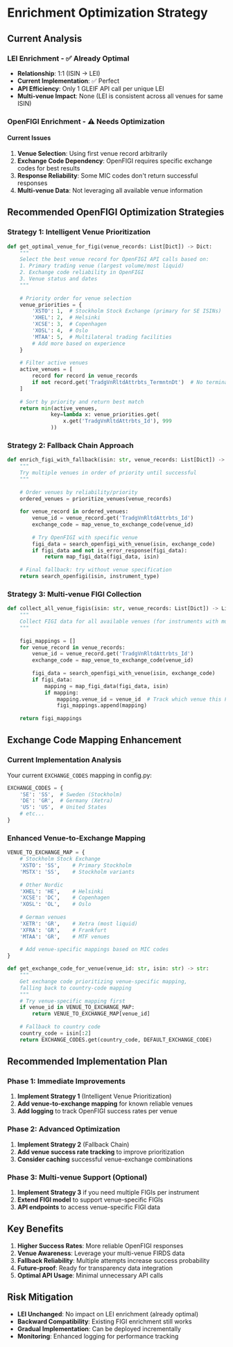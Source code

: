 # Enrichment Optimization Strategy

## Current Analysis

### LEI Enrichment - ✅ Already Optimal
- **Relationship**: 1:1 (ISIN → LEI)
- **Current Implementation**: ✅ Perfect
- **API Efficiency**: Only 1 GLEIF API call per unique LEI
- **Multi-venue Impact**: None (LEI is consistent across all venues for same ISIN)

### OpenFIGI Enrichment - ⚠️ Needs Optimization

#### Current Issues
1. **Venue Selection**: Using first venue record arbitrarily
2. **Exchange Code Dependency**: OpenFIGI requires specific exchange codes for best results
3. **Response Reliability**: Some MIC codes don't return successful responses
4. **Multi-venue Data**: Not leveraging all available venue information

## Recommended OpenFIGI Optimization Strategies

### Strategy 1: Intelligent Venue Prioritization
```python
def get_optimal_venue_for_figi(venue_records: List[Dict]) -> Dict:
    """
    Select the best venue record for OpenFIGI API calls based on:
    1. Primary trading venue (largest volume/most liquid)
    2. Exchange code reliability in OpenFIGI
    3. Venue status and dates
    """
    
    # Priority order for venue selection
    venue_priorities = {
        'XSTO': 1,  # Stockholm Stock Exchange (primary for SE ISINs)
        'XHEL': 2,  # Helsinki
        'XCSE': 3,  # Copenhagen
        'XOSL': 4,  # Oslo
        'MTAA': 5,  # Multilateral trading facilities
        # Add more based on experience
    }
    
    # Filter active venues
    active_venues = [
        record for record in venue_records 
        if not record.get('TradgVnRltdAttrbts_TermntnDt')  # No termination date
    ]
    
    # Sort by priority and return best match
    return min(active_venues, 
              key=lambda x: venue_priorities.get(
                  x.get('TradgVnRltdAttrbts_Id'), 999
              ))
```

### Strategy 2: Fallback Chain Approach
```python
def enrich_figi_with_fallback(isin: str, venue_records: List[Dict]) -> FigiMapping:
    """
    Try multiple venues in order of priority until successful
    """
    
    # Order venues by reliability/priority
    ordered_venues = prioritize_venues(venue_records)
    
    for venue_record in ordered_venues:
        venue_id = venue_record.get('TradgVnRltdAttrbts_Id')
        exchange_code = map_venue_to_exchange_code(venue_id)
        
        # Try OpenFIGI with specific venue
        figi_data = search_openfigi_with_venue(isin, exchange_code)
        if figi_data and not is_error_response(figi_data):
            return map_figi_data(figi_data, isin)
    
    # Final fallback: try without venue specification
    return search_openfigi(isin, instrument_type)
```

### Strategy 3: Multi-venue FIGI Collection
```python
def collect_all_venue_figis(isin: str, venue_records: List[Dict]) -> List[FigiMapping]:
    """
    Collect FIGI data for all available venues (for instruments with multiple listings)
    """
    
    figi_mappings = []
    for venue_record in venue_records:
        venue_id = venue_record.get('TradgVnRltdAttrbts_Id')
        exchange_code = map_venue_to_exchange_code(venue_id)
        
        figi_data = search_openfigi_with_venue(isin, exchange_code)
        if figi_data:
            mapping = map_figi_data(figi_data, isin)
            if mapping:
                mapping.venue_id = venue_id  # Track which venue this FIGI relates to
                figi_mappings.append(mapping)
    
    return figi_mappings
```

## Exchange Code Mapping Enhancement

### Current Implementation Analysis
Your current `EXCHANGE_CODES` mapping in config.py:
```python
EXCHANGE_CODES = {
    'SE': 'SS',  # Sweden (Stockholm)
    'DE': 'GR',  # Germany (Xetra)  
    'US': 'US',  # United States
    # etc...
}
```

### Enhanced Venue-to-Exchange Mapping
```python
VENUE_TO_EXCHANGE_MAP = {
    # Stockholm Stock Exchange
    'XSTO': 'SS',    # Primary Stockholm
    'MSTX': 'SS',    # Stockholm variants
    
    # Other Nordic
    'XHEL': 'HE',    # Helsinki
    'XCSE': 'DC',    # Copenhagen  
    'XOSL': 'OL',    # Oslo
    
    # German venues
    'XETR': 'GR',    # Xetra (most liquid)
    'XFRA': 'GR',    # Frankfurt
    'MTAA': 'GR',    # MTF venues
    
    # Add venue-specific mappings based on MIC codes
}

def get_exchange_code_for_venue(venue_id: str, isin: str) -> str:
    """
    Get exchange code prioritizing venue-specific mapping,
    falling back to country-code mapping
    """
    # Try venue-specific mapping first
    if venue_id in VENUE_TO_EXCHANGE_MAP:
        return VENUE_TO_EXCHANGE_MAP[venue_id]
    
    # Fallback to country code
    country_code = isin[:2]
    return EXCHANGE_CODES.get(country_code, DEFAULT_EXCHANGE_CODE)
```

## Recommended Implementation Plan

### Phase 1: Immediate Improvements
1. **Implement Strategy 1** (Intelligent Venue Prioritization)
2. **Add venue-to-exchange mapping** for known reliable venues
3. **Add logging** to track OpenFIGI success rates per venue

### Phase 2: Advanced Optimization  
1. **Implement Strategy 2** (Fallback Chain)
2. **Add venue success rate tracking** to improve prioritization
3. **Consider caching** successful venue-exchange combinations

### Phase 3: Multi-venue Support (Optional)
1. **Implement Strategy 3** if you need multiple FIGIs per instrument
2. **Extend FIGI model** to support venue-specific FIGIs
3. **API endpoints** to access venue-specific FIGI data

## Key Benefits

1. **Higher Success Rates**: More reliable OpenFIGI responses
2. **Venue Awareness**: Leverage your multi-venue FIRDS data
3. **Fallback Reliability**: Multiple attempts increase success probability
4. **Future-proof**: Ready for transparency data integration
5. **Optimal API Usage**: Minimal unnecessary API calls

## Risk Mitigation

- **LEI Unchanged**: No impact on LEI enrichment (already optimal)
- **Backward Compatibility**: Existing FIGI enrichment still works
- **Gradual Implementation**: Can be deployed incrementally
- **Monitoring**: Enhanced logging for performance tracking
